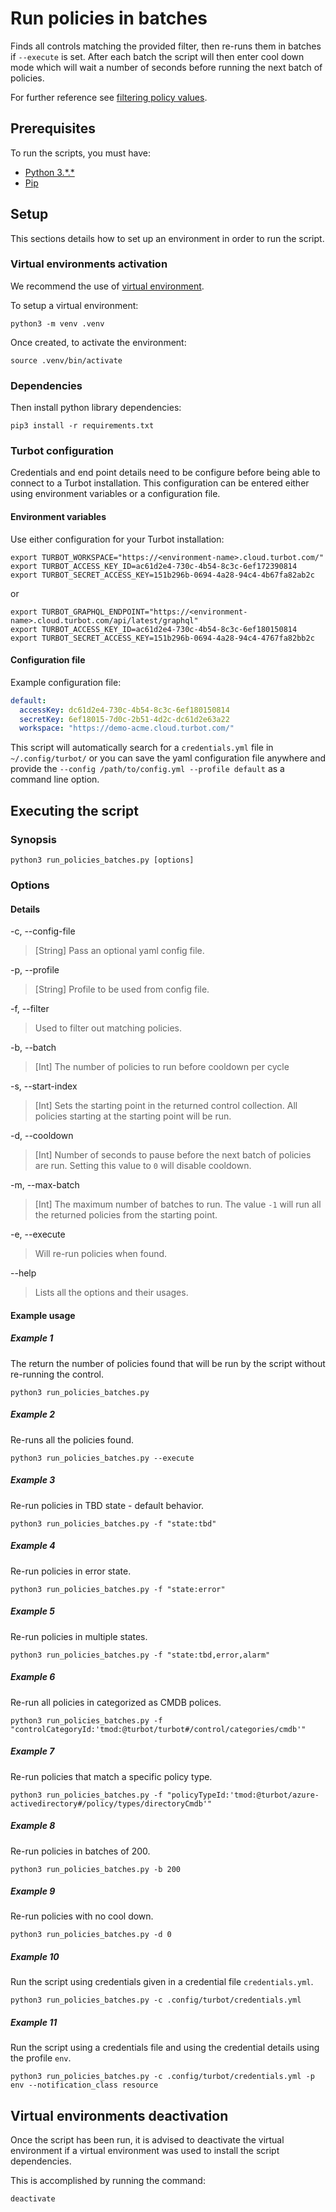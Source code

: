 # Run policies in batches

Finds all controls matching the provided filter, then re-runs them in batches if `--execute` is set.
After each batch the script will then enter cool down mode which will wait a number of seconds before running the 
next batch of policies.

For further reference see [filtering policy values](https://turbot.com/v5/docs/reference/filter/policies#filtering-policy-values).

## Prerequisites

To run the scripts, you must have:

- [Python 3.\*.*](https://www.python.org/downloads/)
- [Pip](https://pip.pypa.io/en/stable/installing/)

## Setup

This sections details how to set up an environment in order to run the script.

### Virtual environments activation

We recommend the use of [virtual environment](https://docs.python.org/3/library/venv.html).

To setup a virtual environment:

```shell
python3 -m venv .venv
```

Once created, to activate the environment:

```shell
source .venv/bin/activate
```

### Dependencies

Then install python library dependencies:

```shell
pip3 install -r requirements.txt
```

### Turbot configuration

Credentials and end point details need to be configure before being able to connect to a Turbot installation.
This configuration can be entered either using environment variables or a configuration file.

#### Environment variables

Use either configuration for your Turbot installation:

```shell
export TURBOT_WORKSPACE="https://<environment-name>.cloud.turbot.com/"
export TURBOT_ACCESS_KEY_ID=ac61d2e4-730c-4b54-8c3c-6ef172390814
export TURBOT_SECRET_ACCESS_KEY=151b296b-0694-4a28-94c4-4b67fa82ab2c
```

or

```shell
export TURBOT_GRAPHQL_ENDPOINT="https://<environment-name>.cloud.turbot.com/api/latest/graphql"
export TURBOT_ACCESS_KEY_ID=ac61d2e4-730c-4b54-8c3c-6ef180150814
export TURBOT_SECRET_ACCESS_KEY=151b296b-0694-4a28-94c4-4767fa82bb2c
```

#### Configuration file

Example configuration file:

```yaml
default:
  accessKey: dc61d2e4-730c-4b54-8c3c-6ef180150814
  secretKey: 6ef18015-7d0c-2b51-4d2c-dc61d2e63a22
  workspace: "https://demo-acme.cloud.turbot.com/"
```

This script will automatically search for a `credentials.yml` file in `~/.config/turbot/` or you can save the yaml configuration file anywhere and provide the `--config /path/to/config.yml --profile default` as a command line option.

## Executing the script

### Synopsis

```shell
python3 run_policies_batches.py [options]
```

### Options

#### Details

-c, --config-file

> [String] Pass an optional yaml config file.

-p, --profile

> [String] Profile to be used from config file.

-f, --filter

> Used to filter out matching policies.

-b, --batch

> [Int] The number of policies to run before cooldown per cycle

-s, --start-index

> [Int] Sets the starting point in the returned control collection. All policies starting at the starting point will be run.

-d, --cooldown

> [Int] Number of seconds to pause before the next batch of policies are run. Setting this value to `0` will disable cooldown.

-m, --max-batch

> [Int] The maximum number of batches to run. The value `-1` will run all the returned policies from the starting point.

-e, --execute

> Will re-run policies when found.

--help

> Lists all the options and their usages.

#### Example usage

##### Example 1

The return the number of policies found that will be run by the script without re-running the control.

```shell
python3 run_policies_batches.py 
```

##### Example 2

Re-runs all the policies found.

```shell
python3 run_policies_batches.py --execute
```

##### Example 3

Re-run policies in TBD state - default behavior.

```shell
python3 run_policies_batches.py -f "state:tbd"
```

##### Example 4

Re-run policies in error state.

```shell
python3 run_policies_batches.py -f "state:error"
```

##### Example 5

Re-run policies in multiple states.

```shell
python3 run_policies_batches.py -f "state:tbd,error,alarm"
```

##### Example 6

Re-run all policies in categorized as CMDB polices.

```shell
python3 run_policies_batches.py -f "controlCategoryId:'tmod:@turbot/turbot#/control/categories/cmdb'"
```

##### Example 7

Re-run policies that match a specific policy type.

```shell
python3 run_policies_batches.py -f "policyTypeId:'tmod:@turbot/azure-activedirectory#/policy/types/directoryCmdb'"
```

##### Example 8

Re-run policies in batches of 200.

```shell
python3 run_policies_batches.py -b 200
```

##### Example 9

Re-run policies with no cool down.

```shell
python3 run_policies_batches.py -d 0
```

##### Example 10

Run the script using credentials given in a credential file `credentials.yml`.

```shell
python3 run_policies_batches.py -c .config/turbot/credentials.yml
```

##### Example 11

Run the script using a credentials file and using the credential details using the profile `env`.

```shell
python3 run_policies_batches.py -c .config/turbot/credentials.yml -p env --notification_class resource
```

## Virtual environments deactivation

Once the script has been run, it is advised to deactivate the virtual environment if a virtual environment was used
to install the script dependencies.

This is accomplished by running the command:

```shell
deactivate
```